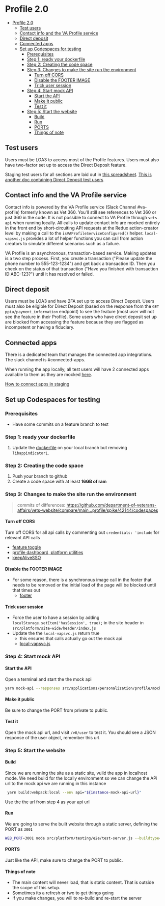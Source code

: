 # Profile 2.0
<!-- TOC -->

- [Profile 2.0](#profile-20)
  - [Test users](#test-users)
  - [Contact info and the VA Profile service](#contact-info-and-the-va-profile-service)
  - [Direct deposit](#direct-deposit)
  - [Connected apps](#connected-apps)
  - [Set up Codespaces for testing](#set-up-codespaces-for-testing)
    - [Prerequisites](#prerequisites)
    - [Step 1: ready your dockerfile](#step-1-ready-your-dockerfile)
    - [Step 2: Creating the code space](#step-2-creating-the-code-space)
    - [Step 3: Changes to make the site run the environment](#step-3-changes-to-make-the-site-run-the-environment)
      - [Turn off CORS](#turn-off-cors)
      - [Disable the FOOTER IMAGE](#disable-the-footer-image)
      - [Trick user session](#trick-user-session)
    - [Step 4: Start mock API](#step-4-start-mock-api)
      - [Start the API](#start-the-api)
      - [Make it public](#make-it-public)
      - [Test it](#test-it)
    - [Step 5: Start the website](#step-5-start-the-website)
      - [Build](#build)
      - [Run](#run)
      - [PORTS](#ports)
      - [Things of note](#things-of-note)

<!-- /TOC -->
## Test users

Users must be LOA3 to access most of the Profile features. Users must also have two-factor set up to access the Direct Deposit feature.

Staging test users for all sections are laid out in [this spreadsheet](https://docs.google.com/spreadsheets/d/1pirWRnmdJb5o_BxY8N4Qbq3_mB1PdZ-x-gwzgMZO66k/edit#gid=0). [This is another doc containing Direct Deposit test users](https://github.com/department-of-veterans-affairs/va.gov-team/blob/master/products/identity-personalization/direct-deposit/test-users.md).

## Contact info and the VA Profile service

Contact info is powered by the VA Profile service (Slack Channel #va-profile) formerly known as Vet 360. You'll still see references to Vet 360 or just 360 in the code. It is not possible to connect to VA Profile through `vets-api` when running locally. All calls to update contact info are mocked entirely in the front end by short-circuiting API requests at the Redux action-creator level by making a call to the `isVAProfileServiceConfigured()` helper. `local-vapsvc.js` provides a lot of helper functions you can call from action creators to simulate different scenarios such as a failure.

VA Profile is an asynchronous, transaction-based service. Making updates is a two step process. First, you create a transaction ("Please update the phone number to 555-123-1234") and get back a transaction ID. Then you check on the status of that transaction ("Have you finished with transaction ID ABC-123?") until it has resolved or failed.

## Direct deposit

Users must be LOA3 and have 2FA set up to access Direct Deposit. Users must also be eligible for Direct Deposit (based on the response from the `GET ppiu/payment_information` endpoint) to see the feature (most user will not see the feature in their Profile). Some users who have direct deposit set up are blocked from accessing the feature because they are flagged as incompetent or having a fiduciary.

## Connected apps

There is a dedicated team that manages the connected app integrations. The slack channel is #connected-apps.

When running the app locally, all test users will have 2 connected apps available to them as they are mocked [here](src/applications/personalization/profile/util/connected-apps.js).

[How to connect apps in staging](https://github.com/department-of-veterans-affairs/va.gov-team/blob/master/products/identity-personalization/profile/Combine%20Profile%20and%20Account/QA/how-to-turn-on-connected-apps.md)

## Set up Codespaces for testing

### Prerequisites

- Have some commits on a feature branch to test

### Step 1: ready your dockerfile

1. Update the [dockerfile](https://github.com/department-of-veterans-affairs/vets-website/blob/main/.devcontainer/Dockerfile#L29) on your local branch but removing `libappindicator1`.

### Step 2: Creating the code space

1. Push your branch to github
2. Create a code space with at least **16GB of ram**

### Step 3: Changes to make the site run the environment

 > commits of differences: <https://github.com/department-of-veterans-affairs/vets-website/compare/main...profile/spike/42144/codespaces>

#### Turn off CORS

Turn off CORS for all api calls by commenting out `credentials: 'include` for relevant API calls

- [feature toggle](src/platform/utilities/feature-toggles/flipper-client.js)
- [profile dashboard, platform utilities](src/platform/utilities/api/index.js)
- [keepAliveSSO](src/platform/utilities/sso/keepAliveSSO.js)

#### Disable the FOOTER IMAGE

- For some reason, there is a synchronous image call in the footer that needs to be removed or the initial load of the page will be blocked until that times out
  - [footer](src/platform/site-wide/va-footer/components/Footer.jsx)

#### Trick user session

- Force the user to have a session by adding `localStorage.setItem('hasSession', true);` in the site header in `src/platform/site-wide/header/index.js`
- Update the the `local-vapsvc.js` return true
  - this ensures that calls actually go out the mock api
  - [local-vapsvc.js](src/platform/user/profile/vap-svc/util/local-vapsvc.js)

### Step 4: Start mock API

#### Start the API

Open a terminal and start the the mock api

```bash
yarn mock-api --responses src/applications/personalization/profile/mocks/server.js
```

#### Make it public

Be sure to change the PORT from private to public.

#### Test it

Open the mock api url, and visit `/v0/user` to test it. You should see a JSON response of the user object, remember this url.

### Step 5: Start the website

#### Build

Since we are running the site as a static site, vuild the app in localhost mode. We need build for the locally environment so we can change the API url to the mock api we are running in this instance

```bash
 yarn build:webpack:local --env api="${instance-mock-api-url}"
```

Use the the url from step 4 as your api url

#### Run

We are going to serve the built website through a static server, defining the PORT as `3001`

```bash
WEB_PORT=3001 node src/platform/testing/e2e/test-server.js --buildtype=localhost
```

#### PORTS

Just like the API, make sure to change the PORT to public.

#### Things of note

- The main content will never load, that is static content. That is outside the scope of this setup.
- Sometimes its a refresh or two to get things going
- If you make changes, you will to re-build and re-start the server
